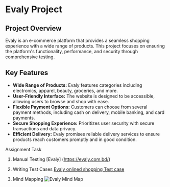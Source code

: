 
# Evaly Project

## Project Overview
Evaly is an e-commerce platform that provides a seamless shopping experience with a wide range of products. This project focuses on ensuring the platform's functionality, performance, and security through comprehensive testing.

## Key Features
- **Wide Range of Products:** Evaly features categories including electronics, apparel, beauty, groceries, and more.
- **User-Friendly Interface:** The website is designed to be accessible, allowing users to browse and shop with ease.
- **Flexible Payment Options:** Customers can choose from several payment methods, including cash on delivery, mobile banking, and card payments.
- **Secure Shopping Experience:** Prioritizes user security with secure transactions and data privacy.
- **Efficient Delivery:** Evaly promises reliable delivery services to ensure products reach customers promptly and in good condition.

Assignment Task
1. Manual Testing
[Evaly] (https://evaly.com.bd/)
2. Writing Test Cases
[Evaly onlined shopping Test case](https://github.com/prothoma-bd/Evaly/blob/main/Evaly.xlsx)

3. Mind Mapping
![Evaly Mind Map](evaly.png)
